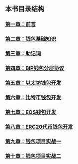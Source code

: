 
## 本书目录结构

### [第一章：前言](https://github.com/guoshijiang/blockchain-wallet/blob/master/preface/readme.md)

### [第二章：钱包基础知识](https://github.com/guoshijiang/blockchain-wallet/tree/master/basicWallet)

### [第三章：助记词](https://github.com/guoshijiang/blockchain-wallet/tree/master/mnemonic)

### [第四章：BIP钱包分层协议](https://github.com/guoshijiang/blockchain-wallet/tree/master/biphd)

### [第五章：以太坊钱包开发](https://github.com/guoshijiang/go-ethereum-code-analysis/tree/master/theory)

### [第六章：比特币钱包开发](https://github.com/guoshijiang/go-ethereum-code-analysis/tree/master/theory)

### [第七章：EOS钱包开发](https://github.com/guoshijiang/go-ethereum-code-analysis/tree/master/theory)

### [第八章：ERC20代币钱包开发](https://github.com/guoshijiang/go-ethereum-code-analysis/tree/master/theory)

### [第九章：钱包项目实战一](https://github.com/guoshijiang/go-ethereum-code-analysis/tree/master/theory)

### [第十章：钱包项目实战二](https://github.com/guoshijiang/go-ethereum-code-analysis/tree/master/theory)
